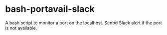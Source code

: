 # bash-portavail-slack
A bash script to monitor a port on the localhost. Senbd Slack alert if the port is not available.
